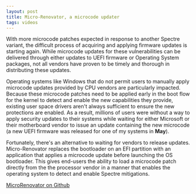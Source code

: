 ```yaml
---
layout: post
title: Micro-Renovator, a microcode updater
tags: videos
---
```


With more microcode patches expected in response to another Spectre variant, the difficult process of acquiring and applying firmware updates is starting again. While microcode updates for these vulnerabilities can be delivered through either updates to UEFI firmware or Operating System packages, not all vendors have proven to be timely and thorough in distributing these updates.

Operating systems like Windows that do not permit users to manually apply microcode updates provided by CPU vendors are particularly impacted. Because these microcode patches need to be applied early in the boot flow for the kernel to detect and enable the new capabilities they provide, existing user space drivers aren't always sufficient to ensure the new protections are enabled. As a result, millions of users were without a way to apply security updates to their systems while waiting for either Microsoft or their motherboard vendor to issue an update containing the new microcode (a new UEFI firmware was released for one of my systems in **May**).

Fortunately, there's an alternative to waiting for vendors to release updates. Micro-Renovator replaces the bootloader on an EFI partition with an application that applies a microcode update before launching the OS bootloader. This gives end-users the ability to load a microcode patch directly from the the processor vendor in a manner that enables the operating system to detect and enable Spectre mitigations.

[MicroRenovator on Github](https://github.com/syncsrc/MicroRenovator)
